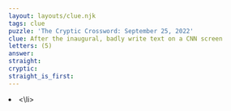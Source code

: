 ```yaml
---
layout: layouts/clue.njk
tags: clue
puzzle: 'The Cryptic Crossword: September 25, 2022'
clue: After the inaugural, badly write text on a CNN screen
letters: (5)
answer:
straight:
cryptic:
straight_is_first:
---
```

<li><\li>
